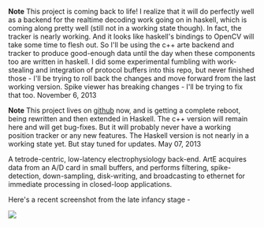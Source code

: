 **Note** This project is coming back to life!  I realize that it will do perfectly well as a backend for the realtime decoding work going on in haskell, which is coming along pretty well (still not in a working state though).  In fact, the tracker is nearly working.  And it looks like haskell's bindings to OpenCV will take some time to flesh out. So I'll be using the c++ arte backend and tracker to produce good-enough data until the day when these components too are written in haskell.  I did some experimental fumbling with work-stealing and integration of protocol buffers into this repo, but never finished those - I'll be trying to roll back the changes and move forward from the last working version.  Spike viewer has breaking changes - I'll be trying to fix that too.  November 6, 2013

**Note** This project lives on [github](http://github.com/ImAlsoGreg/arte-ephys) now, and is getting a complete reboot, being rewritten and then extended in Haskell.  The c++ version will remain here and will get bug-fixes.  But it will probably never have a working position tracker or any new features.  The Haskell version is not nearly in a working state yet.  But stay tuned for updates. May 07, 2013

A tetrode-centric, low-latency electrophysiology back-end.  ArtE acquires data from an A/D card in small buffers, and performs filtering, spike-detection, down-sampling, disk-writing, and broadcasting to ethernet for immediate processing in closed-loop applications.

Here's a recent screenshot from the late infancy stage -

[![](http://web.mit.edu/greghale/Public/arte_screenshot2.png)](http://arte-ephys.googlecode.com/)